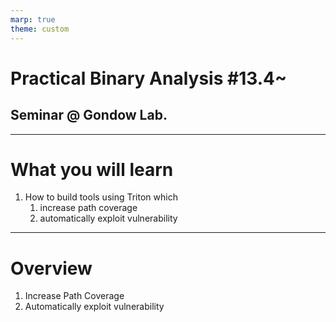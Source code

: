 ```yaml
---
marp: true
theme: custom
---
```


# Practical Binary Analysis #13.4~

## Seminar @ Gondow Lab.

<!--
class: title
-->

---

<!--
class: slides
_footer: ''
paginate: true
-->

# What you will learn

1. How to build tools using Triton which
   1. increase path coverage
   2. automatically exploit vulnerability

---

# Overview

1. Increase Path Coverage
2. Automatically exploit vulnerability
